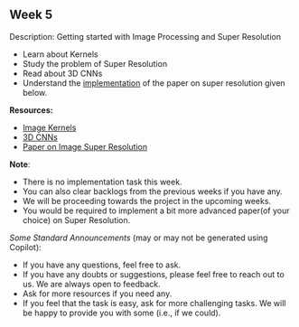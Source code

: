 ## Week 5

Description: Getting started with Image Processing and Super Resolution

- Learn about Kernels
- Study the problem of Super Resolution
- Read about 3D CNNs
- Understand the [implementation](https://github.com/yjn870/srcnn-pytorch) of the paper on super resolution given below.

**Resources:**

- [Image Kernels](https://setosa.io/ev/image-kernels/)
- [3D CNNs](https://towardsdatascience.com/step-by-step-implementation-3d-convolutional-neural-network-in-keras-12efbdd7b130)
- [Paper on Image Super Resolution](http://arxiv.org/pdf/1501.00092v3)

**Note**:
- There is no implementation task this week. 
- You can also clear backlogs from the previous weeks if you have any.
- We will be proceeding towards the project in the upcoming weeks.
- You would be required to implement a bit more advanced paper(of your choice) on Super Resolution.
  
_Some Standard Announcements_ (may or may not be generated using Copilot):
- If you have any questions, feel free to ask.
- If you have any doubts or suggestions, please feel free to reach out to us. We are always open to feedback.
- Ask for more resources if you need any.
- If you feel that the task is easy, ask for more challenging tasks. We will be happy to provide you with some (i.e., if we could).